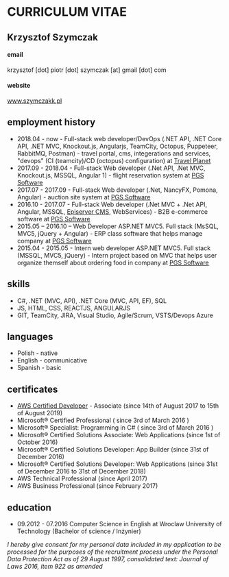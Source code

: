 # CURRICULUM VITAE

## Krzysztof Szymczak
#### email
krzysztof [dot] piotr [dot] szymczak [at] gmail [dot] com
#### website
www.szymczakk.pl

## employment history
* 2018.04 - now - Full-stack web developer/DevOps (.NET API, .NET Core API, .NET MVC, Knockout.js, Angularjs, TeamCity, Octopus, Puppeteer, RabbitMQ, Postman) - travel portal, cms, integerations and services, "devops" (CI (teamcity)/CD (octopus) configuration) at [Travel Planet](https://www.travelplanet.pl/)
* 2017.09 - 2018.04 - Full-stack Web developer (.Net API, .Net MVC, Knockout.js, MSSQL, Angular 1) - flight reservation system at [PGS Software](https://www.pgs-soft.com/)
* 2017.07 - 2017.09 - Full-stack Web developer (.Net, NancyFX, Pomona, Angular) - auction site system at [PGS Software](https://www.pgs-soft.com/)
* 2016.10 - 2017.07 - Full-stack Web developer (.Net MVC + .Net API, Angular, MSSQL, [Episerver CMS](http://www.episerver.com/), WebServices) - B2B e-commerce software at [PGS Software](https://www.pgs-soft.com/)
* 2015.05 – 2016.10 – Web Developer ASP.NET MVC5. Full stack (MsSQL, MVC5, jQuery + Angular) - ERP class software that helps manage company at [PGS Software](https://www.pgs-soft.com/)
* 2015.04 - 2015.05 - Intern web developer ASP.NET MVC5. Full stack (MSSQL, MVC5, jQuery) - Intern project based on MVC that helps user organize themself about ordering food in company at [PGS Software](https://www.pgs-soft.com/)

## skills
* C#, .NET (MVC, API), .NET Core (MVC, API, EF), SQL
* JS, HTML, CSS, REACTJS, ANGULARJS
* GIT, TeamCity, JIRA, Visual Studio, Agile/Scrum, VSTS/Devops Azure

## languages
* Polish - native
* English - communicative
* Spanish - basic

## certificates
* [AWS Certified Developer](https://www.certmetrics.com/amazon/public/badge.aspx?i=2&t=c&d=2017-08-14&ci=AWS00308394&lipi=urn%3Ali%3Apage%3Ad_flagship3_profile_view_base%3B2qqUXpsjRwupUeLIKO1%2FOQ%3D%3D) - Associate (since 14th of August 2017 to 15th of August 2019)
* Microsoft® Certified Professional ( since 3rd of March 2016 )
* Microsoft® Specialist: Programming in C# ( since 3rd of March 2016 )
* Microsoft® Certified Solutions Associate: Web Applications (since 1st of October 2016)
* Microsoft® Certified Solutions Developer: App Builder (since 31st of December 2016)
* Microsoft® Certified Solutions Developer: Web Applications (since 31st of December 2016 to 31st of December 2018)
* AWS Technical Professional (since April 2017)
* AWS Business Professional (since February 2017)

## education
* 09.2012 - 07.2016 Computer Science in English at Wroclaw University of Technology (Bachelor of science / Inżynier)

*I hereby give consent for my personal data included in my application to be processed for the purposes of the recruitment process under the Personal Data Protection Act as of 29 August 1997, consolidated text: Journal of Laws 2016, item 922 as amended*
